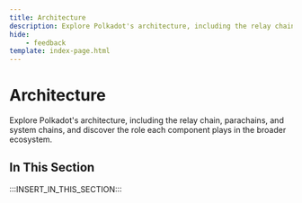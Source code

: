 ```yaml
---
title: Architecture
description: Explore Polkadot's architecture, including the relay chain, parachains, and system chains, and discover the role each component plays in the broader ecosystem.
hide: 
    - feedback
template: index-page.html
---
```


# Architecture

Explore Polkadot's architecture, including the relay chain, parachains, and system chains, and discover the role each component plays in the broader ecosystem.

## In This Section

:::INSERT_IN_THIS_SECTION:::